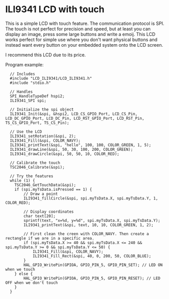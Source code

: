 # ILI9341 LCD with touch

This is a simple LCD with touch feature. The communication protocol is SPI. The touch is not perfect for precision and speed, but at least you can display an image, press some large buttons and write a emoij. This LCD works perfect for simple use where you don't want physical buttons and instead want every button on your embedded system onto the LCD screen.

I recommend this LCD due to its price.

Program example:

```
  // Includes
  #include "LCD_ILI9341/LCD_ILI9341.h"
  #include "stdio.h"

  // Handles 
  SPI_HandleTypeDef hspi2;
  ILI9341_SPI spi;

  // Initialize the spi object
  ILI9341_Init(&spi, &hspi2, LCD_CS_GPIO_Port, LCD_CS_Pin, LCD_DC_GPIO_Port, LCD_DC_Pin, LCD_RST_GPIO_Port, LCD_RST_Pin, TS_CS_GPIO_Port, TS_CS_Pin);

  // Use the LCD
  ILI9341_setRotation(&spi, 2);
  ILI9341_Fill(&spi, COLOR_NAVY);
  ILI9341_printText(&spi, "hello", 100, 100, COLOR_GREEN, 1, 5);
  ILI9341_drawLine(&spi, 50, 30, 100, 200, COLOR_GREEN);
  ILI9341_drawCircle(&spi, 50, 50, 10, COLOR_RED);

  // Calibrate the touch
  TSC2046_Calibrate(&spi);

  // Try the features
  while (1) {
	TSC2046_GetTouchData(&spi);
	if (spi.myTsData.isPressed == 1) {
		// Draw a point
		ILI9341_fillCircle(&spi, spi.myTsData.X, spi.myTsData.Y, 1, COLOR_RED);
		
		// Display coordinates
		char text[20];
		sprintf(text, "x=%d, y=%d", spi.myTsData.X, spi.myTsData.Y);
		ILI9341_printText(&spi, text, 10, 10, COLOR_GREEN, 1, 2);
		
		// First clean the creen with COLOR_NAVY. Then create a rectangle if we are in a specific area. 
		if (spi.myTsData.X >= 40 && spi.myTsData.X <= 240 && spi.myTsData.Y >= 0 && spi.myTsData.Y <= 50) {
			ILI9341_Fill(&spi, COLOR_NAVY);
			ILI9341_Fill_Rect(&spi, 40, 0, 200, 50, COLOR_BLUE);
		}
		HAL_GPIO_WritePin(GPIOA, GPIO_PIN_5, GPIO_PIN_SET); // LED ON when we touch
	} else {
		HAL_GPIO_WritePin(GPIOA, GPIO_PIN_5, GPIO_PIN_RESET); // LED OFF when we don't touch
	}
  }
```
